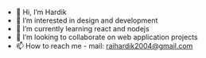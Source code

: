 - 👋 Hi, I’m Hardik
- 👀 I’m interested in design and development 
- 🌱 I’m currently learning react and nodejs
- 💞️ I’m looking to collaborate on web application projects
- 📫 How to reach me - mail: raihardik2004@gmail.com

<!---
hardkrai/hardkrai is a ✨ special ✨ repository because its `README.md` (this file) appears on your GitHub profile.
You can click the Preview link to take a look at your changes.
--->
